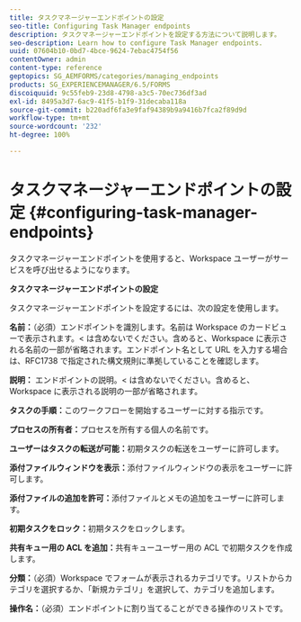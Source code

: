 ```yaml
---
title: タスクマネージャーエンドポイントの設定
seo-title: Configuring Task Manager endpoints
description: タスクマネージャーエンドポイントを設定する方法について説明します。
seo-description: Learn how to configure Task Manager endpoints.
uuid: 07604b10-0bd7-4bce-9624-7ebac4754f56
contentOwner: admin
content-type: reference
geptopics: SG_AEMFORMS/categories/managing_endpoints
products: SG_EXPERIENCEMANAGER/6.5/FORMS
discoiquuid: 9c55feb9-23d8-4798-a3c5-70ec736df3ad
exl-id: 8495a3d7-6ac9-41f5-b1f9-31decaba118a
source-git-commit: b220adf6fa3e9faf94389b9a9416b7fca2f89d9d
workflow-type: tm+mt
source-wordcount: '232'
ht-degree: 100%

---
```


# タスクマネージャーエンドポイントの設定 {#configuring-task-manager-endpoints}

タスクマネージャーエンドポイントを使用すると、Workspace ユーザーがサービスを呼び出せるようになります。

**タスクマネージャーエンドポイントの設定**

タスクマネージャーエンドポイントを設定するには、次の設定を使用します。

**名前：**（必須）エンドポイントを識別します。名前は Workspace のカードビューで表示されます。&lt; は含めないでください。含めると、Workspace に表示される名前の一部が省略されます。エンドポイント名として URL を入力する場合は、RFC1738 で指定された構文規則に準拠していることを確認します。

**説明：** エンドポイントの説明。&lt; は含めないでください。含めると、Workspace に表示される説明の一部が省略されます。

**タスクの手順：**&#x200B;このワークフローを開始するユーザーに対する指示です。

**プロセスの所有者：**&#x200B;プロセスを所有する個人の名前です。

**ユーザーはタスクの転送が可能：**&#x200B;初期タスクの転送をユーザーに許可します。

**添付ファイルウィンドウを表示：**&#x200B;添付ファイルウィンドウの表示をユーザーに許可します。

**添付ファイルの追加を許可：**&#x200B;添付ファイルとメモの追加をユーザーに許可します。

**初期タスクをロック：**&#x200B;初期タスクをロックします。

**共有キュー用の ACL を追加：**&#x200B;共有キューユーザー用の ACL で初期タスクを作成します。

**分類：**（必須）Workspace でフォームが表示されるカテゴリです。リストからカテゴリを選択するか、「新規カテゴリ」を選択して、カテゴリを追加します。

**操作名：**（必須）エンドポイントに割り当てることができる操作のリストです。
